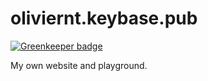 # oliviernt.keybase.pub

[![Greenkeeper badge](https://badges.greenkeeper.io/oliviernt/oliviernt.svg)](https://greenkeeper.io/)

My own website and playground.

